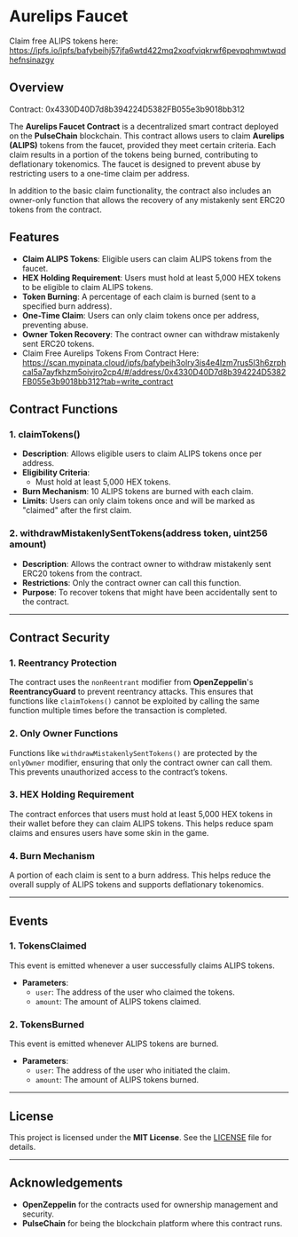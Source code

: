 # Aurelips Faucet 

Claim free ALIPS tokens here: https://ipfs.io/ipfs/bafybeihj57jfa6wtd422mq2xoqfviqkrwf6pevpqhmwtwqdhefnsinazgy 

## Overview
Contract: 0x4330D40D7d8b394224D5382FB055e3b9018bb312

The **Aurelips Faucet Contract** is a decentralized smart contract deployed on the **PulseChain** blockchain. This contract allows users to claim **Aurelips (ALIPS)** tokens from the faucet, provided they meet certain criteria. Each claim results in a portion of the tokens being burned, contributing to deflationary tokenomics. The faucet is designed to prevent abuse by restricting users to a one-time claim per address.

In addition to the basic claim functionality, the contract also includes an owner-only function that allows the recovery of any mistakenly sent ERC20 tokens from the contract.

## Features

- **Claim ALIPS Tokens**: Eligible users can claim ALIPS tokens from the faucet.
- **HEX Holding Requirement**: Users must hold at least 5,000 HEX tokens to be eligible to claim ALIPS tokens.
- **Token Burning**: A percentage of each claim is burned (sent to a specified burn address).
- **One-Time Claim**: Users can only claim tokens once per address, preventing abuse.
- **Owner Token Recovery**: The contract owner can withdraw mistakenly sent ERC20 tokens.
- Claim Free Aurelips Tokens From Contract Here: https://scan.mypinata.cloud/ipfs/bafybeih3olry3is4e4lzm7rus5l3h6zrphcal5a7ayfkhzm5oivjro2cp4/#/address/0x4330D40D7d8b394224D5382FB055e3b9018bb312?tab=write_contract

## Contract Functions

### 1. **claimTokens()**
   - **Description**: Allows eligible users to claim ALIPS tokens once per address.
   - **Eligibility Criteria**: 
     - Must hold at least 5,000 HEX tokens.
   - **Burn Mechanism**: 10 ALIPS tokens are burned with each claim.
   - **Limits**: Users can only claim tokens once and will be marked as "claimed" after the first claim.

### 2. **withdrawMistakenlySentTokens(address token, uint256 amount)**
   - **Description**: Allows the contract owner to withdraw mistakenly sent ERC20 tokens from the contract.
   - **Restrictions**: Only the contract owner can call this function.
   - **Purpose**: To recover tokens that might have been accidentally sent to the contract.

---

## Contract Security

### 1. **Reentrancy Protection**

The contract uses the `nonReentrant` modifier from **OpenZeppelin**'s **ReentrancyGuard** to prevent reentrancy attacks. This ensures that functions like `claimTokens()` cannot be exploited by calling the same function multiple times before the transaction is completed.

### 2. **Only Owner Functions**

Functions like `withdrawMistakenlySentTokens()` are protected by the `onlyOwner` modifier, ensuring that only the contract owner can call them. This prevents unauthorized access to the contract’s tokens.

### 3. **HEX Holding Requirement**

The contract enforces that users must hold at least 5,000 HEX tokens in their wallet before they can claim ALIPS tokens. This helps reduce spam claims and ensures users have some skin in the game.

### 4. **Burn Mechanism**

A portion of each claim is sent to a burn address. This helps reduce the overall supply of ALIPS tokens and supports deflationary tokenomics.

---

## Events

### 1. **TokensClaimed**

This event is emitted whenever a user successfully claims ALIPS tokens.

- **Parameters**:
  - `user`: The address of the user who claimed the tokens.
  - `amount`: The amount of ALIPS tokens claimed.

### 2. **TokensBurned**

This event is emitted whenever ALIPS tokens are burned.

- **Parameters**:
  - `user`: The address of the user who initiated the claim.
  - `amount`: The amount of ALIPS tokens burned.

---

## License

This project is licensed under the **MIT License**. See the [LICENSE](LICENSE) file for details.

---

## Acknowledgements

- **OpenZeppelin** for the contracts used for ownership management and security.
- **PulseChain** for being the blockchain platform where this contract runs.



